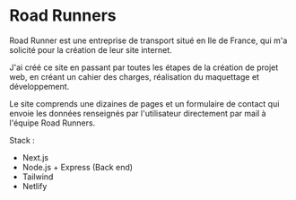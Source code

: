 # Road Runners 

Road Runner est une entreprise de transport situé en Ile de France, qui m'a solicité pour la création de leur site internet.

 J'ai créé ce site en passant par toutes les étapes de la création de projet web, en créant un cahier des charges, réalisation du maquettage et développement.
 
 Le site comprends une dizaines de pages et un formulaire de contact qui envoie les données renseignés par l'utilisateur directement par mail à l'équipe Road Runners.
 

Stack : 
- Next.js
- Node.js + Express (Back end)
- Tailwind
- Netlify
